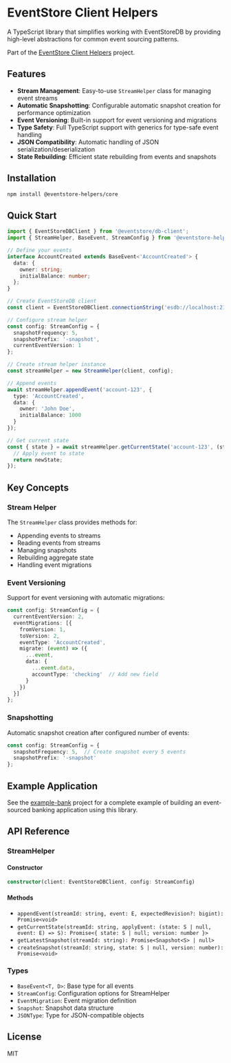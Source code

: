 # EventStore Client Helpers

A TypeScript library that simplifies working with EventStoreDB by providing high-level abstractions for common event sourcing patterns.

Part of the [EventStore Client Helpers](../../README.md) project.

## Features

- **Stream Management**: Easy-to-use `StreamHelper` class for managing event streams
- **Automatic Snapshotting**: Configurable automatic snapshot creation for performance optimization
- **Event Versioning**: Built-in support for event versioning and migrations
- **Type Safety**: Full TypeScript support with generics for type-safe event handling
- **JSON Compatibility**: Automatic handling of JSON serialization/deserialization
- **State Rebuilding**: Efficient state rebuilding from events and snapshots

## Installation

```bash
npm install @eventstore-helpers/core
```

## Quick Start

```typescript
import { EventStoreDBClient } from '@eventstore/db-client';
import { StreamHelper, BaseEvent, StreamConfig } from '@eventstore-helpers/core';

// Define your events
interface AccountCreated extends BaseEvent<'AccountCreated'> {
  data: {
    owner: string;
    initialBalance: number;
  };
}

// Create EventStoreDB client
const client = EventStoreDBClient.connectionString('esdb://localhost:2113?tls=false');

// Configure stream helper
const config: StreamConfig = {
  snapshotFrequency: 5,
  snapshotPrefix: '-snapshot',
  currentEventVersion: 1
};

// Create stream helper instance
const streamHelper = new StreamHelper(client, config);

// Append events
await streamHelper.appendEvent('account-123', {
  type: 'AccountCreated',
  data: {
    owner: 'John Doe',
    initialBalance: 1000
  }
});

// Get current state
const { state } = await streamHelper.getCurrentState('account-123', (state, event) => {
  // Apply event to state
  return newState;
});
```

## Key Concepts

### Stream Helper

The `StreamHelper` class provides methods for:
- Appending events to streams
- Reading events from streams
- Managing snapshots
- Rebuilding aggregate state
- Handling event migrations

### Event Versioning

Support for event versioning with automatic migrations:

```typescript
const config: StreamConfig = {
  currentEventVersion: 2,
  eventMigrations: [{
    fromVersion: 1,
    toVersion: 2,
    eventType: 'AccountCreated',
    migrate: (event) => ({
      ...event,
      data: {
        ...event.data,
        accountType: 'checking'  // Add new field
      }
    })
  }]
};
```

### Snapshotting

Automatic snapshot creation after configured number of events:

```typescript
const config: StreamConfig = {
  snapshotFrequency: 5,  // Create snapshot every 5 events
  snapshotPrefix: '-snapshot'
};
```

## Example Application

See the [example-bank](../example-bank) project for a complete example of building an event-sourced banking application using this library.

## API Reference

### StreamHelper

#### Constructor
```typescript
constructor(client: EventStoreDBClient, config: StreamConfig)
```

#### Methods
- `appendEvent(streamId: string, event: E, expectedRevision?: bigint): Promise<void>`
- `getCurrentState(streamId: string, applyEvent: (state: S | null, event: E) => S): Promise<{ state: S | null; version: number }>`
- `getLatestSnapshot(streamId: string): Promise<Snapshot<S> | null>`
- `createSnapshot(streamId: string, state: S | null, version: number): Promise<void>`

### Types

- `BaseEvent<T, D>`: Base type for all events
- `StreamConfig`: Configuration options for StreamHelper
- `EventMigration`: Event migration definition
- `Snapshot`: Snapshot data structure
- `JSONType`: Type for JSON-compatible objects

## License

MIT
